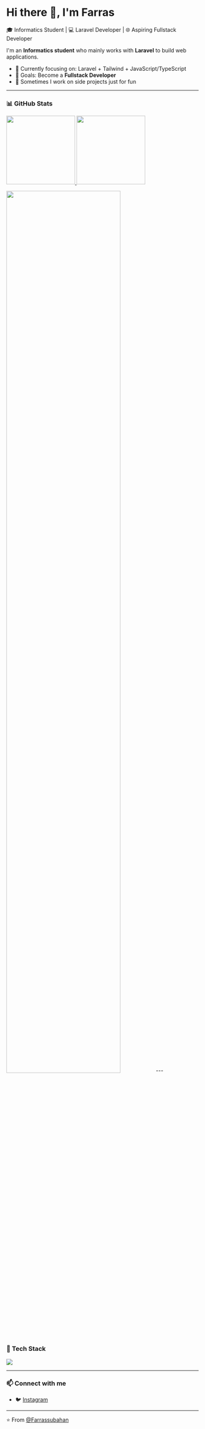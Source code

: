 # Hi there 👋, I'm Farras   

🎓 Informatics Student | 💻 Laravel Developer | 🌐 Aspiring Fullstack Developer

I'm an **Informatics student** who mainly works with **Laravel** to build web applications.  

- 🌱 Currently focusing on: Laravel + Tailwind + JavaScript/TypeScript  
- 🚀 Goals: Become a **Fullstack Developer**  
- 📝 Sometimes I work on side projects just for fun

---

### 📊 **GitHub Stats**
<p align="left">
<a href="https://github.com/Farrassubahan">
  <img height="180em" src="https://github-readme-stats-eight-theta.vercel.app/api?username=Farrassubahan&show_icons=true&theme=algolia&include_all_commits=true&count_private=true"/>
  <img height="180em" src="https://github-readme-stats-eight-theta.vercel.app/api/top-langs/?username=Farrassubahan&layout=compact&langs_count=8&theme=algolia"/>
</a>
</p>
<img src="https://github-readme-streak-stats.herokuapp.com/?user=Farrassubahan&theme=tokyonight" width="77%"/>
---

### 🧰 Tech Stack

<p align="left">
<img src="https://skillicons.dev/icons?i=html,css,javascript,tailwind,php,laravel,git,github,angular,python,ts,bootstrape" />
</p>

---

### 📫 Connect with me

- 🐦 [Instagram](https://www.instagram.com/r4s_is)

---

⭐️ From [@Farrassubahan](https://github.com/Farrassubahan)







